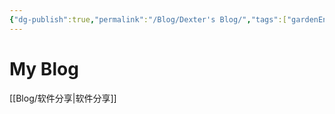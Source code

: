 ```yaml
---
{"dg-publish":true,"permalink":"/Blog/Dexter's Blog/","tags":["gardenEntry"]}
---
```


# My Blog

[[Blog/软件分享\|软件分享]]